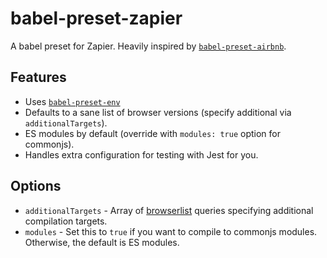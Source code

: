 # babel-preset-zapier

A babel preset for Zapier. Heavily inspired by [`babel-preset-airbnb`](https://github.com/airbnb/babel-preset-airbnb).


## Features
- Uses [`babel-preset-env`](https://github.com/babel/babel/tree/master/packages/babel-preset-env)
- Defaults to a sane list of browser versions (specify additional via `additionalTargets`).
- ES modules by default (override with `modules: true` option for commonjs).
- Handles extra configuration for testing with Jest for you.

## Options

- `additionalTargets` - Array of [browserlist](https://github.com/ai/browserslist) queries specifying additional compilation targets.
- `modules` - Set this to `true` if you want to compile to commonjs modules. Otherwise, the default is ES modules.

